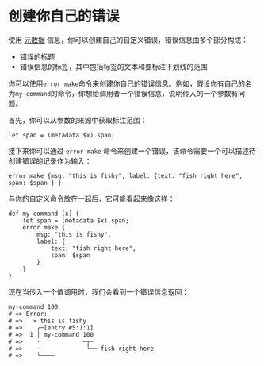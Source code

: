 # 创建你自己的错误

使用 [元数据](metadata.md) 信息，你可以创建自己的自定义错误，错误信息由多个部分构成：

- 错误的标题
- 错误信息的标签，其中包括标签的文本和要标注下划线的范围

你可以使用`error make`命令来创建你自己的错误信息。例如，假设你有自己的名为`my-command`的命令，你想给调用者一个错误信息，说明传入的一个参数有问题。

首先，你可以从参数的来源中获取标注范围：

```nu
let span = (metadata $x).span;
```

接下来你可以通过 `error make` 命令来创建一个错误，该命令需要一个可以描述待创建错误的记录作为输入：

```nu
error make {msg: "this is fishy", label: {text: "fish right here", span: $span } }
```

与你的自定义命令放在一起后，它可能看起来像这样：

```nu
def my-command [x] {
    let span = (metadata $x).span;
    error make {
        msg: "this is fishy",
        label: {
            text: "fish right here",
            span: $span
        }
    }
}
```

现在当传入一个值调用时，我们会看到一个错误信息返回：

```nu
my-command 100
# => Error:
# =>   × this is fishy
# =>    ╭─[entry #5:1:1]
# =>  1 │ my-command 100
# =>    ·            ─┬─
# =>    ·             ╰── fish right here
# =>    ╰────
```
